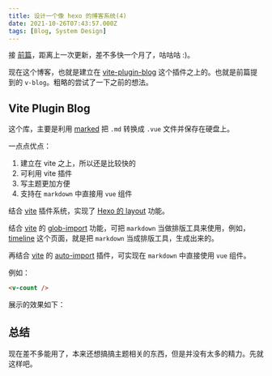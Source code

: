 ```yaml
---
title: 设计一个像 hexo 的博客系统(4)
date: 2021-10-26T07:43:57.000Z
tags: [Blog, System Design]
---
```


接 [前篇](./design-blog-system-3.md)，距离上一次更新，差不多快一个月了，咕咕咕 :)。

现在这个博客，也就是建立在 [vite-plugin-blog] 这个插件之上的。也就是前篇提到的 `v-blog`。粗略的尝试了一下之前的想法。

## Vite Plugin Blog

这个库，主要是利用 [marked] 把 `.md` 转换成 `.vue` 文件并保存在硬盘上。

一点点优点：

1. 建立在 vite 之上，所以还是比较快的
2. 可利用 vite 插件
3. 写主题更加方便
4. 支持在 `markdown` 中直接用 `vue` 组件

结合 [vite] 插件系统，实现了 [Hexo 的 layout](https://hexo.io/docs/front-matter#Settings-amp-Their-Default-Values) 功能。

结合 [vite] 的 [glob-import](https://vitejs.dev/guide/features.html#glob-import) 功能，可把 `markdown` 当做排版工具来使用，例如，[timeline](https://blog.0x-jerry.icu/timeline) 这个页面，就是把 `markdown` 当成排版工具，生成出来的。

再结合 [vite] 的 [auto-import](https://github.com/antfu/unplugin-auto-import) 插件，可实现在 `markdown` 中直接使用 `vue` 组件。

例如：

```html
<v-count />
```

展示的效果如下：

<VCount></VCount>

## 总结

现在差不多能用了，本来还想搞搞主题相关的东西，但是并没有太多的精力。先就这样吧。

[vite]: https://vitejs.dev/
[markdown-it]: https://github.com/markdown-it/markdown-it
[marked]: https://github.com/markedjs/marked
[vite-plugin-blog]: https://github.com/0x-jerry/vite-plugin-blog

<script setup>
  import VCount from './design-blog-system-4/VCount.vue'
</script>
